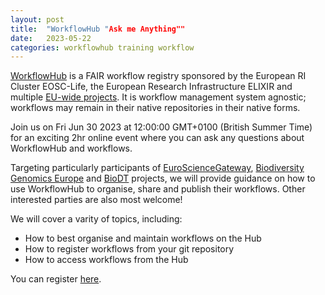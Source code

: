 ```yaml
---
layout: post
title:  "WorkflowHub "Ask me Anything""
date:   2023-05-22 
categories: workflowhub training workflow
---
```


[WorkflowHub](https://about.workflowhub.eu/) is a FAIR workflow registry sponsored by the European RI Cluster EOSC-Life, the European Research Infrastructure ELIXIR and multiple [EU-wide projects](https://about.workflowhub.eu/project/acknowledgements/#funding). It is workflow management system agnostic; workflows may remain in their native repositories in their native forms.

Join us on Fri Jun 30 2023 at 12:00:00 GMT+0100 (British Summer Time) for an exciting 2hr online event where you can ask any questions about WorkflowHub and workflows.

Targeting particularly participants of [EuroScienceGateway](https://esciencelab.org.uk/projects/eurosciencegateway/), [Biodiversity Genomics Europe](https://biodiversitygenomics.eu/) and [BioDT](https://biodt.eu/) projects, we will provide guidance on how to use WorkflowHub to organise, share and publish their workflows. Other interested parties are also most welcome!

We will cover a varity of topics, including:

* How to best organise and maintain workflows on the Hub
* How to register workflows from your git repository
* How to access workflows from the Hub


You can register [here](https://www.eventbrite.co.uk/e/workflowhub-ask-me-anything-session-tickets-629927479047).
